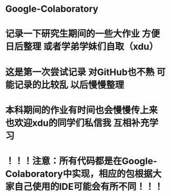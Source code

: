 # Google-Colaboratory
# 记录一下研究生期间的一些大作业 方便日后整理 或者学弟学妹们自取（xdu）
# 这是第一次尝试记录 对GitHub也不熟 可能记录的比较乱 以后慢慢整理
# 本科期间的作业有时间也会慢慢传上来 也欢迎xdu的同学们私信我 互相补充学习
# ！！！注意：所有代码都是在Google-Colaboratory中实现，相应的包根据大家自己使用的IDE可能会有所不同！！！
